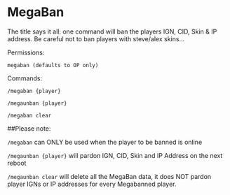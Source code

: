 # MegaBan


The title says it all: one command will ban the players IGN, CID, Skin & IP address.
Be careful not to ban players with steve/alex skins...

Permissions:

`megaban (defaults to OP only)`


Commands:

`/megaban {player}`

`/megaunban {player}`

`/megaban clear`


##Please note:

`/megaban` can ONLY be used when the player to be banned is online

`/megaunban {player}` will pardon IGN, CID, Skin and IP Address on the next reboot

`/megaunban clear` will delete all the MegaBan data, it does NOT pardon player IGNs or IP addresses for every Megabanned player.


